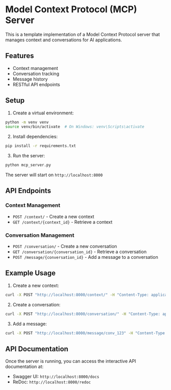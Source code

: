 # Model Context Protocol (MCP) Server

This is a template implementation of a Model Context Protocol server that manages context and conversations for AI applications.

## Features

- Context management
- Conversation tracking
- Message history
- RESTful API endpoints

## Setup

1. Create a virtual environment:
```bash
python -m venv venv
source venv/bin/activate  # On Windows: venv\Scripts\activate
```

2. Install dependencies:
```bash
pip install -r requirements.txt
```

3. Run the server:
```bash
python mcp_server.py
```

The server will start on `http://localhost:8000`

## API Endpoints

### Context Management
- `POST /context/` - Create a new context
- `GET /context/{context_id}` - Retrieve a context

### Conversation Management
- `POST /conversation/` - Create a new conversation
- `GET /conversation/{conversation_id}` - Retrieve a conversation
- `POST /message/{conversation_id}` - Add a message to a conversation

## Example Usage

1. Create a new context:
```bash
curl -X POST "http://localhost:8000/context/" -H "Content-Type: application/json" -d '{"user_id": "123", "session_type": "chat"}'
```

2. Create a conversation:
```bash
curl -X POST "http://localhost:8000/conversation/" -H "Content-Type: application/json" -d '{"context_id": "ctx_123", "metadata": {"topic": "general"}}'
```

3. Add a message:
```bash
curl -X POST "http://localhost:8000/message/conv_123" -H "Content-Type: application/json" -d '{"role": "user", "content": "Hello, world!", "timestamp": "2023-10-20T12:00:00Z"}'
```

## API Documentation

Once the server is running, you can access the interactive API documentation at:
- Swagger UI: `http://localhost:8000/docs`
- ReDoc: `http://localhost:8000/redoc` 